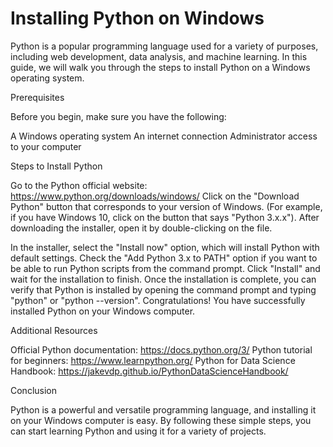 
# Installing Python on Windows

Python is a popular programming language used for a variety of purposes, including web development, data analysis, and machine learning. In this guide, we will walk you through the steps to install Python on a Windows operating system.

Prerequisites

Before you begin, make sure you have the following:

A Windows operating system
An internet connection
Administrator access to your computer

Steps to Install Python

Go to the Python official website: https://www.python.org/downloads/windows/
Click on the "Download Python" button that corresponds to your version of Windows. (For example, if you have Windows 10, click on the button that says "Python 3.x.x").
After downloading the installer, open it by double-clicking on the file.

In the installer, select the "Install now" option, which will install Python with default settings.
Check the "Add Python 3.x to PATH" option if you want to be able to run Python scripts from the command prompt.
Click "Install" and wait for the installation to finish.
Once the installation is complete, you can verify that Python is installed by opening the command prompt and typing "python" or "python --version".
Congratulations! You have successfully installed Python on your Windows computer.



Additional Resources

Official Python documentation: https://docs.python.org/3/
Python tutorial for beginners: https://www.learnpython.org/
Python for Data Science Handbook: https://jakevdp.github.io/PythonDataScienceHandbook/



Conclusion

Python is a powerful and versatile programming language, and installing it on your Windows computer is easy. By following these simple steps, you can start learning Python and using it for a variety of projects.
